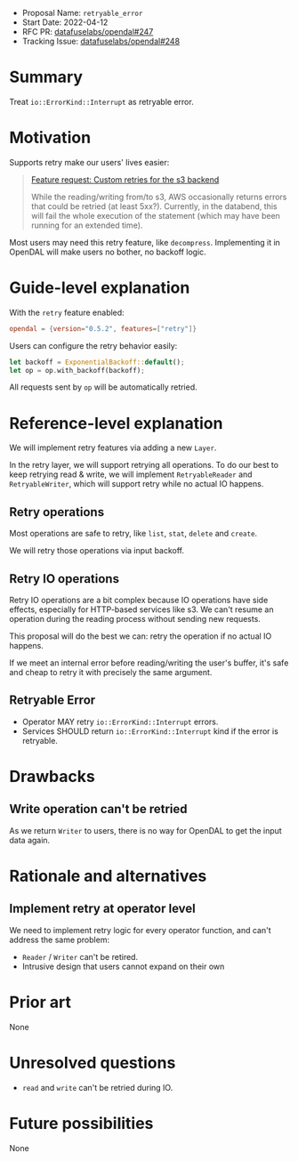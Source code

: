 - Proposal Name: `retryable_error`
- Start Date: 2022-04-12
- RFC PR: [datafuselabs/opendal#247](https://github.com/datafuselabs/opendal/pull/247)
- Tracking Issue: [datafuselabs/opendal#248](https://github.com/datafuselabs/opendal/issues/248)

# Summary

Treat `io::ErrorKind::Interrupt` as retryable error.

# Motivation

Supports retry make our users' lives easier:

> [Feature request: Custom retries for the s3 backend](https://github.com/datafuselabs/opendal/issues/196)
>
> While the reading/writing from/to s3, AWS occasionally returns errors that could be retried (at least 5xx?). Currently, in the databend, this will fail the whole execution of the statement (which may have been running for an extended time).

Most users may need this retry feature, like `decompress`. Implementing it in OpenDAL will make users no bother, no backoff logic.

# Guide-level explanation

With the `retry` feature enabled:

```toml
opendal = {version="0.5.2", features=["retry"]}
```

Users can configure the retry behavior easily:

```rust
let backoff = ExponentialBackoff::default();
let op = op.with_backoff(backoff);
```

All requests sent by `op` will be automatically retried.

# Reference-level explanation

We will implement retry features via adding a new `Layer`.

In the retry layer, we will support retrying all operations. To do our best to keep retrying read & write, we will implement `RetryableReader` and `RetryableWriter`, which will support retry while no actual IO happens.

## Retry operations

Most operations are safe to retry, like `list`, `stat`, `delete` and `create`.

We will retry those operations via input backoff.

## Retry IO operations

Retry IO operations are a bit complex because IO operations have side effects, especially for HTTP-based services like s3. We can't resume an operation during the reading process without sending new requests.

This proposal will do the best we can: retry the operation if no actual IO happens.

If we meet an internal error before reading/writing the user's buffer, it's safe and cheap to retry it with precisely the same argument.

## Retryable Error

- Operator MAY retry `io::ErrorKind::Interrupt` errors.
- Services SHOULD return `io::ErrorKind::Interrupt` kind if the error is retryable.

# Drawbacks

## Write operation can't be retried

As we return `Writer` to users, there is no way for OpenDAL to get the input data again.

# Rationale and alternatives

## Implement retry at operator level

We need to implement retry logic for every operator function, and can't address the same problem:

- `Reader` / `Writer` can't be retired.
- Intrusive design that users cannot expand on their own

# Prior art

None

# Unresolved questions

- `read` and `write` can't be retried during IO.

# Future possibilities

None
